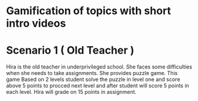 # Gamification of topics with short intro videos

# Scenario 1 ( Old Teacher )
Hira is the old teacher in underprivileged school. She faces some difficulties when she needs to take assignments. She provides puzzle game. This game Based on 2 levels student solve the puzzle in level one and score above 5 points to procced next level and after student will score 5 points in each level. Hira will grade on 15 points in assignment.
